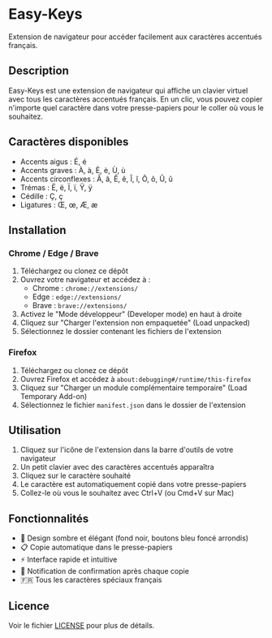 # Easy-Keys

Extension de navigateur pour accéder facilement aux caractères accentués français.

## Description

Easy-Keys est une extension de navigateur qui affiche un clavier virtuel avec tous les caractères accentués français. En un clic, vous pouvez copier n'importe quel caractère dans votre presse-papiers pour le coller où vous le souhaitez.

## Caractères disponibles

- Accents aigus : É, é
- Accents graves : À, à, È, è, Ù, ù
- Accents circonflexes : Â, â, Ê, ê, Î, î, Ô, ô, Û, û
- Trémas : Ë, ë, Ï, ï, Ÿ, ÿ
- Cédille : Ç, ç
- Ligatures : Œ, œ, Æ, æ

## Installation

### Chrome / Edge / Brave

1. Téléchargez ou clonez ce dépôt
2. Ouvrez votre navigateur et accédez à :
   - Chrome : `chrome://extensions/`
   - Edge : `edge://extensions/`
   - Brave : `brave://extensions/`
3. Activez le "Mode développeur" (Developer mode) en haut à droite
4. Cliquez sur "Charger l'extension non empaquetée" (Load unpacked)
5. Sélectionnez le dossier contenant les fichiers de l'extension

### Firefox

1. Téléchargez ou clonez ce dépôt
2. Ouvrez Firefox et accédez à `about:debugging#/runtime/this-firefox`
3. Cliquez sur "Charger un module complémentaire temporaire" (Load Temporary Add-on)
4. Sélectionnez le fichier `manifest.json` dans le dossier de l'extension

## Utilisation

1. Cliquez sur l'icône de l'extension dans la barre d'outils de votre navigateur
2. Un petit clavier avec des caractères accentués apparaîtra
3. Cliquez sur le caractère souhaité
4. Le caractère est automatiquement copié dans votre presse-papiers
5. Collez-le où vous le souhaitez avec Ctrl+V (ou Cmd+V sur Mac)

## Fonctionnalités

- 🎨 Design sombre et élégant (fond noir, boutons bleu foncé arrondis)
- 📋 Copie automatique dans le presse-papiers
- ⚡ Interface rapide et intuitive
- 🔔 Notification de confirmation après chaque copie
- 🇫🇷 Tous les caractères spéciaux français

## Licence

Voir le fichier [LICENSE](LICENSE) pour plus de détails.
